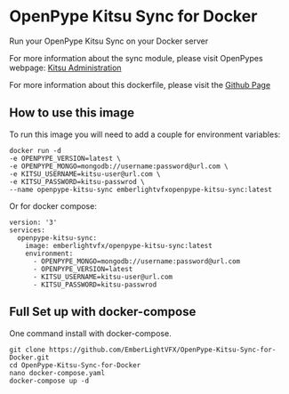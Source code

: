 # OpenPype Kitsu Sync for Docker
Run your OpenPype Kitsu Sync on your Docker server

For more information about the sync module, please visit OpenPypes webpage: [Kitsu Administration](https://openpype.io/docs/module_kitsu)

For more information about this dockerfile, please visit the [Github Page](https://github.com/EmberLightVFX/OpenPype-Kitsu-Sync-for-Docker)

## How to use this image
To run this image you will need to add a couple for environment variables:
```
docker run -d
-e OPENPYPE_VERSION=latest \
-e OPENPYPE_MONGO=mongodb://username:password@url.com \
-e KITSU_USERNAME=kitsu-user@url.com \
-e KITSU_PASSWORD=kitsu-passwrod \
--name openpype-kitsu-sync emberlightvfxopenpype-kitsu-sync:latest
```
Or for docker compose:
```
version: '3'
services:
  openpype-kitsu-sync:
    image: emberlightvfx/openpype-kitsu-sync:latest
    environment:
      - OPENPYPE_MONGO=mongodb://username:password@url.com
      - OPENPYPE_VERSION=latest
      - KITSU_USERNAME=kitsu-user@url.com
      - KITSU_PASSWORD=kitsu-passwrod
```

## Full Set up with docker-compose
One command install with docker-compose.
```
git clone https://github.com/EmberLightVFX/OpenPype-Kitsu-Sync-for-Docker.git
cd OpenPype-Kitsu-Sync-for-Docker
nano docker-compose.yaml
docker-compose up -d
```